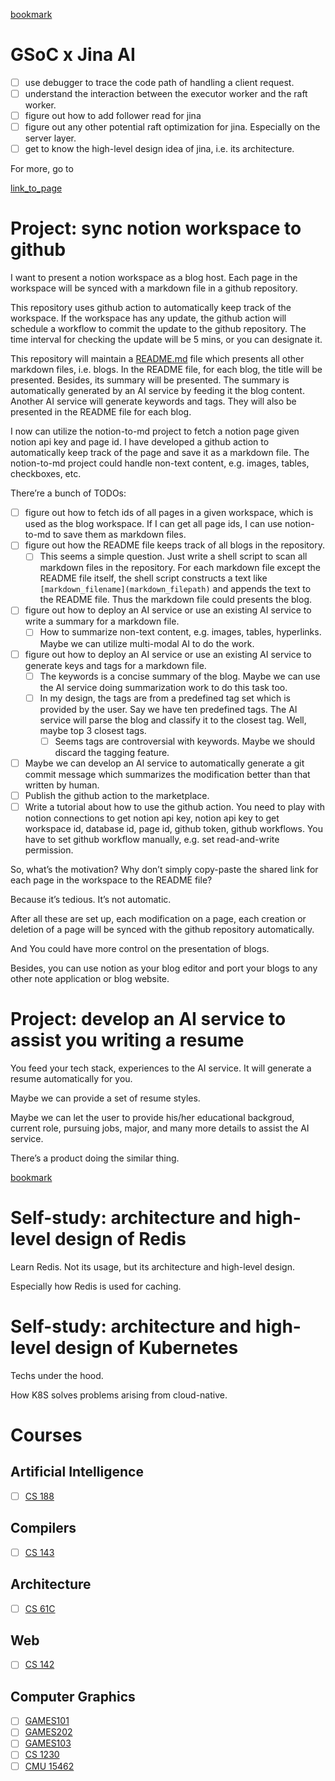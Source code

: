 
[bookmark](https://mp.weixin.qq.com/s?__biz=MjM5ODYxMDA5OQ==&mid=2651961486&idx=1&sn=b319a87f87797d5d662ab4715666657f&chksm=bd2d0d528a5a84446fb88da7590e6d4e5ad06cfebb5cb57a83cf75056007ba29515c85b9a24c&scene=21#wechat_redirect)


# GSoC x Jina AI

- [ ] use debugger to trace the code path of handling a client request.
- [ ] understand the interaction between the executor worker and the raft worker.
- [ ] figure out how to add follower read for jina
- [ ] figure out any other potential raft optimization for jina. Especially on the server layer.
- [ ] get to know the high-level design idea of jina, i.e. its architecture.

For more, go to 


[link_to_page](1a15db43-a459-4971-b99f-bcfb565d2c9d)


# Project: sync notion workspace to github


I want to present a notion workspace as a blog host. Each page in the workspace will be synced with a markdown file in a github repository. 


This repository uses github action to automatically keep track of the workspace. If the workspace has any update, the github action will schedule a workflow to commit the update to the github repository. The time interval for checking the update will be 5 mins, or you can designate it.


This repository will maintain a [README.md](http://README.md) file which presents all other markdown files, i.e. blogs. In the README file, for each blog, the title will be presented. Besides, its summary will be presented. The summary is automatically generated by an AI service by feeding it the blog content. Another AI service will generate keywords and tags. They will also be presented in the README file for each blog.


I now can utilize the notion-to-md project to fetch a notion page given notion api key and page id. I have developed a github action to automatically keep track of the page and save it as a markdown file. The notion-to-md project could handle non-text content, e.g. images, tables, checkboxes, etc.


There’re a bunch of TODOs:

- [ ] figure out how to fetch ids of all pages in a given workspace, which is used as the blog workspace. If I can get all page ids, I can use notion-to-md to save them as markdown files.
- [ ] figure out how the README file keeps track of all blogs in the repository.
	- [ ] This seems a simple question. Just write a shell script to scan all markdown files in the repository. For each markdown file except the README file itself, the shell script constructs a text like `[markdown_filename](markdown_filepath)` and appends the text to the README file. Thus the markdown file could presents the blog.
- [ ] figure out how to deploy an AI service or use an existing AI service to write a summary for a markdown file.
	- [ ] How to summarize non-text content, e.g. images, tables, hyperlinks. Maybe we can utilize multi-modal AI to do the work.
- [ ] figure out how to deploy an AI service or use an existing AI service to generate keys and tags for a markdown file.
	- [ ] The keywords is a concise summary of the blog. Maybe we can use the AI service doing summarization work to do this task too.
	- [ ] In my design, the tags are from a predefined tag set which is provided by the user. Say we have ten predefined tags. The AI service will parse the blog and classify it to the closest tag. Well, maybe top 3 closest tags.
		- [ ] Seems tags are controversial with keywords. Maybe we should discard the tagging feature.
- [ ] Maybe we can develop an AI service to automatically generate a git commit message which summarizes the modification better than that written by human.
- [ ] Publish the github action to the marketplace.
- [ ] Write a tutorial about how to use the github action. You need to play with notion connections to get notion api key, notion api key to get workspace id, database id, page id, github token, github workflows. You have to set github workflow manually, e.g. set read-and-write permission.

So, what’s the motivation? Why don’t simply copy-paste the shared link for each page in the workspace to the README file?


Because it’s tedious. It’s not automatic. 


After all these are set up, each modification on a page, each creation or deletion of a page will be synced with the github repository automatically.


And You could have more control on the presentation of blogs.


Besides, you can use notion as your blog editor and port your blogs to any other note application or blog website.


# Project: develop an AI service to assist you writing a resume


You feed your tech stack, experiences to the AI service. It will generate a resume automatically for you.


Maybe we can provide a set of resume styles.


Maybe we can let the user to provide his/her educational backgroud, current role, pursuing jobs, major, and many more details to assist the AI service.


There’s a product doing the similar thing. 


[bookmark](https://baynana.co/)


# Self-study: architecture and high-level design of Redis


Learn Redis. Not its usage, but its architecture and high-level design.


Especially how Redis is used for caching.


# Self-study: architecture and high-level design of Kubernetes


Techs under the hood. 


How K8S solves problems arising from cloud-native. 


# Courses


## Artificial Intelligence

- [ ] [CS 188](https://inst.eecs.berkeley.edu/~cs188/sp23/)

## Compilers

- [ ] [CS 143](https://web.stanford.edu/class/cs143/)

## Architecture

- [ ] [CS 61C](https://cs61c.org/sp23/)

## Web

- [ ] [CS 142](https://web.stanford.edu/class/cs142/index.html)

## Computer Graphics

- [ ] [GAMES101](http://games-cn.org/intro-graphics/)
- [ ] [GAMES202](https://sites.cs.ucsb.edu/~lingqi/teaching/games202.html)
- [ ] [GAMES103](http://games-cn.org/games103/)
- [ ] [CS 1230](https://cs1230.graphics/)
- [ ] [CMU 15462](http://15462.courses.cs.cmu.edu/spring2023/)
